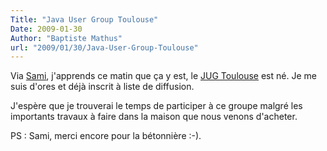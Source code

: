 ```yaml
---
Title: "Java User Group Toulouse"
Date: 2009-01-30
Author: "Baptiste Mathus"
url: "2009/01/30/Java-User-Group-Toulouse"
---
```




Via
[Sami](http://www.dng-consulting.com/blogs/index.php/2009/01/30/olaeacute-craeacute-ation-du-jug-toulous?blog=1),
j'apprends ce matin que ça y est, le [JUG
Toulouse](http://www.jugtoulouse.org/) est né. Je me suis d'ores et déjà
inscrit à liste de diffusion.

J'espère que je trouverai le temps de participer à ce groupe malgré les
importants travaux à faire dans la maison que nous venons d'acheter.

PS : Sami, merci encore pour la bétonnière :-).

